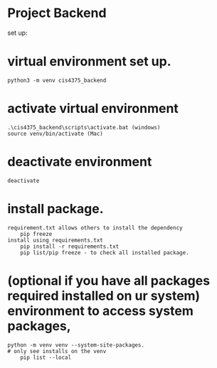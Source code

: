 # Project Backend

set up:
# virtual environment set up.
	python3 -m venv cis4375_backend
# activate virtual environment
	.\cis4375_backend\scripts\activate.bat (windows)
	source venv/bin/activate (Mac)
# deactivate environment
	deactivate
# install package.
	requirement.txt allows others to install the dependency
		pip freeze
	install using requirements.txt
		pip install -r requirements.txt
		pip list/pip freeze - to check all installed package.

# (optional if you have all packages required installed on ur system) environment to access system packages, 
	python -m venv venv --system-site-packages.
	# only see installs on the venv 
		pip list --local
